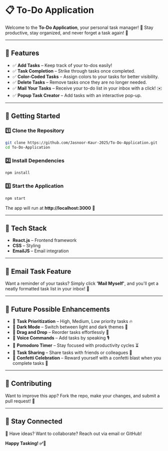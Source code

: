 # 📋 To-Do Application

Welcome to the **To-Do Application**, your personal task manager! 🎯 Stay productive, stay organized, and never forget a task again! 🚀

---

## 🎨 Features

- ✅ **Add Tasks** – Keep track of your to-dos easily!
- ✅ **Task Completion** – Strike through tasks once completed.
- ✅ **Color-Coded Tasks** – Assign colors to your tasks for better visibility.
- ✅ **Delete Tasks** – Remove tasks once they are no longer needed.
- ✅ **Mail Your Tasks** – Receive your to-do list in your inbox with a click! ✉️
- ✅ **Popup Task Creator** – Add tasks with an interactive pop-up.

---

## 🚀 Getting Started

### 1️⃣ Clone the Repository
```bash
git clone https://github.com/Jasnoor-Kaur-2025/To-Do-Application.git
cd To-Do-Application
```

### 2️⃣ Install Dependencies
```bash
npm install
```

### 3️⃣ Start the Application
```bash
npm start
```

The app will run at **http://localhost:3000** 🎉

---

## 🔧 Tech Stack

- **React.js** – Frontend framework
- **CSS** – Styling
- **EmailJS** – Email integration

---

## 📩 Email Task Feature

Want a reminder of your tasks? Simply click **'Mail Myself'**, and you'll get a neatly formatted task list in your inbox! 📨

---

## 🌟 Future Possible Enhancements

- 🔹 **Task Prioritization** – High, Medium, Low priority tasks 🔥
- 🔹 **Dark Mode** – Switch between light and dark themes 🌙
- 🔹 **Drag and Drop** – Reorder tasks effortlessly 🎯
- 🔹 **Voice Commands** – Add tasks by speaking 🎙️
- 🔹 **Pomodoro Timer** – Stay focused with productivity cycles ⏳
- 🔹 **Task Sharing** – Share tasks with friends or colleagues 🤝
- 🔹 **Confetti Celebration** – Reward yourself with a confetti blast when you complete tasks 🎉

---

## 🤝 Contributing

Want to improve this app? Fork the repo, make your changes, and submit a pull request! 🚀

---

## 💌 Stay Connected

📧 Have ideas? Want to collaborate? Reach out via email or GitHub!

**Happy Tasking! ✅🎉**

